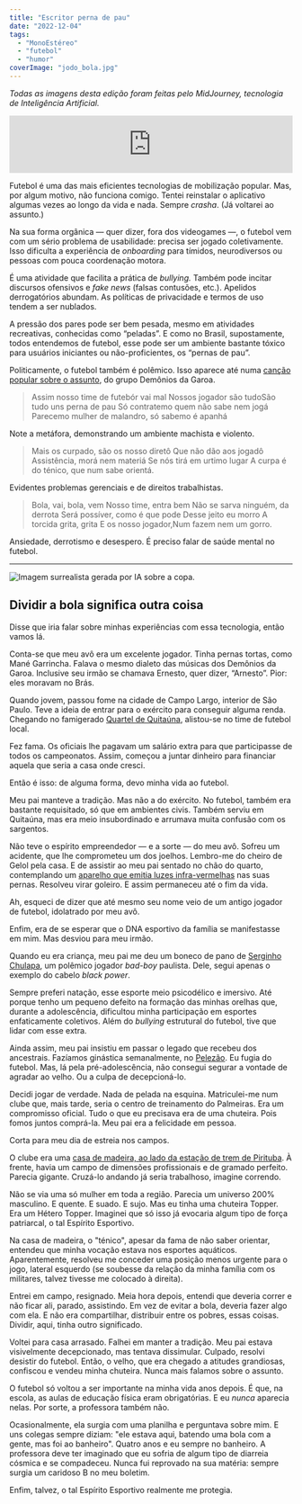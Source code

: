 ```yaml
---
title: "Escritor perna de pau"
date: "2022-12-04"
tags: 
  - "MonoEstéreo"
  - "futebol"
  - "humor"
coverImage: "jodo_bola.jpg"
---
```


_Todas as imagens desta edição foram feitas pelo MidJourney, tecnologia de Inteligência Artificial._

<iframe src="https://anchor.fm/monoestereo/embed/episodes/Escritor-perna-de-pau-e1rltr4" height="102px" width="100%" frameborder="0" scrolling="no"></iframe>

Futebol é uma das mais eficientes tecnologias de mobilização popular. Mas, por algum motivo, não funciona comigo. Tentei reinstalar o aplicativo algumas vezes ao longo da vida e nada. Sempre _crasha_. (Já voltarei ao assunto.)

Na sua forma orgânica — quer dizer, fora dos videogames —, o futebol vem com um sério problema de usabilidade: precisa ser jogado coletivamente. Isso dificulta a experiência de _onboarding_ para tímidos, neurodiversos ou pessoas com pouca coordenação motora.

É uma atividade que facilita a prática de _bullying._ Também pode incitar discursos ofensivos e _fake news_ (falsas contusões, etc.). Apelidos derrogatórios abundam. As políticas de privacidade e termos de uso tendem a ser nublados.

A pressão dos pares pode ser bem pesada, mesmo em atividades recreativas, conhecidas como “peladas”. E como no Brasil, supostamente, todos entendemos de futebol, esse pode ser um ambiente bastante tóxico para usuários iniciantes ou não-proficientes, os “pernas de pau”.

Politicamente, o futebol também é polêmico. Isso aparece até numa [canção popular sobre o assunto](https://www.youtube.com/watch?v=QE48P6VK_6s), do grupo Demônios da Garoa.

> Assim nosso time de futebór vai mal Nossos jogador são tudoSão tudo uns perna de pau Só contratemo quem não sabe nem jogá Parecemo mulher de malandro, só sabemo é apanhá

Note a metáfora, demonstrando um ambiente machista e violento.

> Mais os curpado, são os nosso diretô Que não dão aos jogadô Assistência, morá nem materiá Se nós tirá em urtimo lugar A curpa é do ténico, que num sabe orientá.

Evidentes problemas gerenciais e de direitos trabalhistas.

> Bola, vai, bola, vem Nosso time, entra bem Não se sarva ninguém, da derrota Será possíver, como é que pode Desse jeito eu morro A torcida grita, grita E os nosso jogador,Num fazem nem um gorro.

Ansiedade, derrotismo e desespero. É preciso falar de saúde mental no futebol.

* * *

![Imagem surrealista gerada por IA sobre a copa.](https://eduf.me/wp-content/uploads/2022/12/jodo_cup.webp)

## Dividir a bola significa outra coisa

Disse que iria falar sobre minhas experiências com essa tecnologia, então vamos lá.

Conta-se que meu avô era um excelente jogador. Tinha pernas tortas, como Mané Garrincha. Falava o mesmo dialeto das músicas dos Demônios da Garoa. Inclusive seu irmão se chamava Ernesto, quer dizer, “Arnesto”. Pior: eles moravam no Brás.

Quando jovem, passou fome na cidade de Campo Largo, interior de São Paulo. Teve a ideia de entrar para o exército para conseguir alguma renda. Chegando no famigerado [Quartel de Quitaúna](http://memorialdaresistenciasp.org.br/lugares/quartel-de-quitauna/), alistou-se no time de futebol local.

Fez fama. Os oficiais lhe pagavam um salário extra para que participasse de todos os campeonatos. Assim, começou a juntar dinheiro para financiar aquela que seria a casa onde cresci.

Então é isso: de alguma forma, devo minha vida ao futebol.

Meu pai manteve a tradição. Mas não a do exército. No futebol, também era bastante requisitado, só que em ambientes civis. Também serviu em Quitaúna, mas era meio insubordinado e arrumava muita confusão com os sargentos.

Não teve o espírito empreendedor — e a sorte — do meu avô. Sofreu um acidente, que lhe comprometeu um dos joelhos. Lembro-me do cheiro de Gelol pela casa. E de assistir ao meu pai sentado no chão do quarto, contemplando um [aparelho que emitia luzes infra-vermelhas](http://a2.vnda.com.br/600x600/ortoponto/2015/07/27/infra-infravermelho-portatil-cirurgica-brasil-4042.jpg?1456840335.4932) nas suas pernas. Resolveu virar goleiro. E assim permaneceu até o fim da vida.

Ah, esqueci de dizer que até mesmo seu nome veio de um antigo jogador de futebol, idolatrado por meu avô.

Enfim, era de se esperar que o DNA esportivo da família se manifestasse em mim. Mas desviou para meu irmão.

Quando eu era criança, meu pai me deu um boneco de pano de [Serginho Chulapa](https://pt.wikipedia.org/wiki/Serginho_Chulapa), um polêmico jogador _bad-boy_ paulista. Dele, segui apenas o exemplo do cabelo _black power_.

Sempre preferi natação, esse esporte meio psicodélico e imersivo. Até porque tenho um pequeno defeito na formação das minhas orelhas que, durante a adolescência, dificultou minha participação em esportes enfaticamente coletivos. Além do _bullying_ estrutural do futebol, tive que lidar com esse extra.

Ainda assim, meu pai insistiu em passar o legado que recebeu dos ancestrais. Fazíamos ginástica semanalmente, no [Pelezão](https://www.capital.sp.gov.br/noticia/ferias-clube-pelezao-e-opcao-de-lazer-na-lapa). Eu fugia do futebol. Mas, lá pela pré-adolescência, não consegui segurar a vontade de agradar ao velho. Ou a culpa de decepcioná-lo.

Decidi jogar de verdade. Nada de pelada na esquina. Matriculei-me num clube que, mais tarde, seria o centro de treinamento do Palmeiras. Era um compromisso oficial. Tudo o que eu precisava era de uma chuteira. Pois fomos juntos comprá-la. Meu pai era a felicidade em pessoa.

Corta para meu dia de estreia nos campos.

O clube era uma [casa de madeira, ao lado da estação de trem de Pirituba](https://www.pirituba.net/campodosengenheiros/). À frente, havia um campo de dimensões profissionais e de gramado perfeito. Parecia gigante. Cruzá-lo andando já seria trabalhoso, imagine correndo.

Não se via uma só mulher em toda a região. Parecia um universo 200% masculino. E quente. E suado. E sujo. Mas eu tinha uma chuteira Topper. Era um Hétero Topper. Imaginei que só isso já evocaria algum tipo de força patriarcal, o tal Espírito Esportivo.

Na casa de madeira, o "ténico", apesar da fama de não saber orientar, entendeu que minha vocação estava nos esportes aquáticos. Aparentemente, resolveu me conceder uma posição menos urgente para o jogo, lateral esquerdo (se soubesse da relação da minha família com os militares, talvez tivesse me colocado à direita).

Entrei em campo, resignado. Meia hora depois, entendi que deveria correr e não ficar ali, parado, assistindo. Em vez de evitar a bola, deveria fazer algo com ela. E não era compartilhar, distribuir entre os pobres, essas coisas. Dividir, aqui, tinha outro significado.

Voltei para casa arrasado. Falhei em manter a tradição. Meu pai estava visivelmente decepcionado, mas tentava dissimular. Culpado, resolvi desistir do futebol. Então, o velho, que era chegado a atitudes grandiosas, confiscou e vendeu minha chuteira. Nunca mais falamos sobre o assunto.

O futebol só voltou a ser importante na minha vida anos depois. É que, na escola, as aulas de educação física eram obrigatórias. E eu _nunca_ aparecia nelas. Por sorte, a professora também não.

Ocasionalmente, ela surgia com uma planilha e perguntava sobre mim. E uns colegas sempre diziam: "ele estava aqui, batendo uma bola com a gente, mas foi ao banheiro". Quatro anos e eu sempre no banheiro. A professora deve ter imaginado que eu sofria de algum tipo de diarreia cósmica e se compadeceu. Nunca fui reprovado na sua matéria: sempre surgia um caridoso B no meu boletim.

Enfim, talvez, o tal Espírito Esportivo realmente me protegia.
